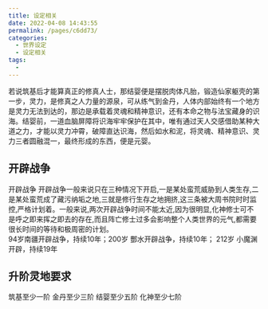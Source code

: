 ```yaml
---
title: 设定相关
date: 2022-04-08 14:43:55
permalink: /pages/c6dd73/
categories:
  - 世界设定
  - 设定相关
tags:
  - 
---
```

若说筑基后才能算真正的修真人士，那结婴便是摆脱肉体凡胎，锻造仙家躯壳的第一步，灵力，是修真之人力量的源泉，可从练气到金丹，人体内部始终有一个地方是灵力无法到达的，那边是承载着灵魂和精神意识，还有本命之物与法宝藏身的识海。结婴前，一道血脑屏障将识海牢牢保护在其中，唯有通过天人交感借助某种大道之力，才能以灵力冲霄，破障直达识海，然后如水和泥，将灵魂、精神意识、灵力三者圆融混一，最终形成的东西，便是元婴。

## 开辟战争
开辟战争
开辟战争一般来说只在三种情况下开启,一是某处蛮荒威胁到人类生存,二是某处蛮荒成了藏污纳垢之地,三就是修行生存之地拥挤,这三条被大周书院时时监控,严格计划着。一般来说,两次开辟战争时间不能太近,因为很明显,化神修士可不是呼之即来挥之即去的存在,而且阵亡修士过多会影响整个人类世界的元气,都需要很长时间的等待和极周密的计划。                                                        
94岁南疆开辟战争，持续10年；200岁 酆水开辟战争，持续10年； 212岁 小魔渊开辟，持续19年

## 升阶灵地要求
筑基至少一阶
金丹至少三阶
结婴至少五阶
化神至少七阶

